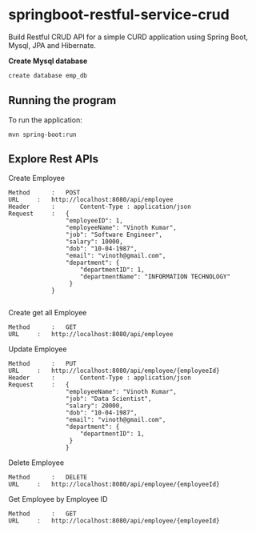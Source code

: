 # springboot-restful-service-crud
Build Restful CRUD API for a simple CURD application using Spring Boot, Mysql, JPA and Hibernate.

**Create Mysql database**
```bash
create database emp_db
```

## Running the program
To run the application:
```
mvn spring-boot:run
```
## Explore Rest APIs
Create Employee
```
Method  	: 	POST
URL		:	http://localhost:8080/api/employee
Header  	:    	Content-Type : application/json
Request		:	{
    			"employeeID": 1,
    			"employeeName": "Vinoth Kumar",
    			"job": "Software Engineer",
    			"salary": 10000,
    			"dob": "10-04-1987",
    			"email": "vinoth@gmail.com",
    			"department": {
        			"departmentID": 1,
        			"departmentName": "INFORMATION TECHNOLOGY"
    			 }
			}
			  
```			  
Create get all Employee
```
Method  	: 	GET
URL		:	http://localhost:8080/api/employee
```

Update Employee
```
Method  	: 	PUT
URL		:	http://localhost:8080/api/employee/{employeeId}
Header  	:   	Content-Type : application/json
Request		:	{
    			"employeeName": "Vinoth Kumar",
    			"job": "Data Scientist",
    			"salary": 20000,
    			"dob": "10-04-1987",
    			"email": "vinoth@gmail.com",
    			"department": {
        			"departmentID": 1,
    			 }
		     	}
```
Delete Employee
```
Method  	: 	DELETE
URL		:	http://localhost:8080/api/employee/{employeeId}
```

Get Employee by Employee ID
```
Method  	: 	GET
URL		:	http://localhost:8080/api/employee/{employeeId}
```
